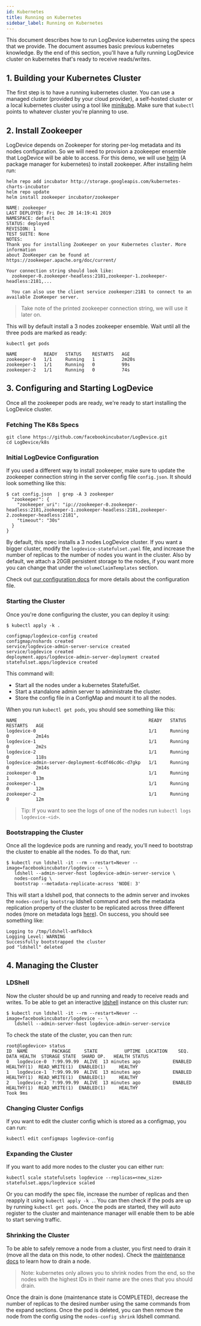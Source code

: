 ```yaml
---
id: Kubernetes
title: Running on Kubernetes
sidebar_label: Running on Kubernetes
---
```


This document describes how to run LogDevice kubernetes using the specs that we provide. The document assumes basic previous kubernetes knowledge. By the end of this section, you'll have a fully running LogDevice cluster on kubernetes that's ready to receive reads/writes.

## 1. Building your Kubernetes Cluster

The first step is to have a running kubernetes cluster. You can use a managed cluster (provided by your cloud provider), a self-hosted cluster or a local kubernetes cluster using a tool like [minikube](https://github.com/kubernetes/minikube). Make sure that `kubectl` points to whatever cluster you're planning to use.

## 2. Install Zookeeper

LogDevice depends on Zookeeper for storing per-log metadata and its nodes configuration. So we will need to provision a zookeeper ensemble that LogDevice will be able to access. For this demo, we will use [helm](https://helm.sh/) (A package manager for kubernetes) to install zookeeper. After installing helm run:

```shell-session
helm repo add incubator http://storage.googleapis.com/kubernetes-charts-incubator
helm repo update
helm install zookeeper incubator/zookeeper
```

```shell-session
NAME: zookeeper
LAST DEPLOYED: Fri Dec 20 14:19:41 2019
NAMESPACE: default
STATUS: deployed
REVISION: 1
TEST SUITE: None
NOTES:
Thank you for installing ZooKeeper on your Kubernetes cluster. More information
about ZooKeeper can be found at https://zookeeper.apache.org/doc/current/

Your connection string should look like:
  zookeeper-0.zookeeper-headless:2181,zookeeper-1.zookeeper-headless:2181,...

  You can also use the client service zookeeper:2181 to connect to an available ZooKeeper server.

```

> Take note of the printed zookeeper connection string, we will use it later on.

This will by default install a 3 nodes zookeeper ensemble. Wait until all the three pods are marked as ready:

```shell-session
kubectl get pods
```

```shell-session
NAME          READY   STATUS    RESTARTS   AGE
zookeeper-0   1/1     Running   1          2m20s
zookeeper-1   1/1     Running   0          99s
zookeeper-2   1/1     Running   0          74s
```

## 3. Configuring and Starting LogDevice

Once all the zookeeper pods are ready, we're ready to start installing the LogDevice cluster. 

### Fetching The K8s Specs

```shell-session
git clone https://github.com/facebookincubator/LogDevice.git
cd LogDevice/k8s
```

### Initial LogDevice Configuration

If you used a different way to install zookeeper, make sure to update the zookeeper connection string in the server config file `config.json`. It should look something like this:

```shell-session
$ cat config.json  | grep -A 3 zookeeper
  "zookeeper": {
    "zookeeper_uri": "ip://zookeeper-0.zookeeper-headless:2181,zookeeper-1.zookeeper-headless:2181,zookeeper-2.zookeeper-headless:2181",
    "timeout": "30s"
  }
}
```

By default, this spec installs a 3 nodes LogDevice cluster. If you want a bigger cluster, modify the `logdevice-statefulset.yaml` file, and increase the number of replicas to the number of nodes you want in the cluster. Also by default, we attach a 20GB persistent storage to the nodes, if you want more you can change that under the `volumeClaimTemplates` section.

Check out [our configuration docs](configuration.md) for more details about the configuration file.

### Starting the Cluster

Once you're done configuring the cluster, you can deploy it using:

```shell-session
$ kubectl apply -k .

configmap/logdevice-config created
configmap/nshards created
service/logdevice-admin-server-service created
service/logdevice created
deployment.apps/logdevice-admin-server-deployment created
statefulset.apps/logdevice created
```

This command will:
- Start all the nodes under a kubernetes StatefulSet.
- Start a standalone admin server to administrate the cluster.
- Store the config file in a ConfigMap and mount it to all the nodes.

When you run `kubectl get pods`, you should see something like this:

```shell-session
NAME                                                 READY   STATUS    RESTARTS   AGE
logdevice-0                                          1/1     Running   0          2m14s
logdevice-1                                          1/1     Running   0          2m2s
logdevice-2                                          1/1     Running   0          118s
logdevice-admin-server-deployment-6cdf46cd6c-d7gkp   1/1     Running   0          2m14s
zookeeper-0                                          1/1     Running   1          13m
zookeeper-1                                          1/1     Running   0          12m
zookeeper-2                                          1/1     Running   0          12m
```

> Tip: If you want to see the logs of one of the nodes run `kubectl logs logdevice-<id>`.

### Bootstrapping the Cluster

Once all the logdevice pods are running and ready, you'll need to bootstrap the cluster to enable all the nodes. To do that, run:

```shell-session
$ kubectl run ldshell -it --rm --restart=Never --image=facebookincubator/logdevice -- \
   ldshell --admin-server-host logdevice-admin-server-service \
   nodes-config \
   bootstrap --metadata-replicate-across 'NODE: 3'
```

This will start a ldshell pod, that connects to the admin server and invokes the `nodes-config bootstrap` ldshell command and sets the metadata replication property of the cluster to be replicated across three different nodes (more on metadata logs [here](configuration.md#metadata-logs-metadata-logs)). On success, you should see something like:

```shell-session
Logging to /tmp/ldshell-amfk8ock
Logging Level: WARNING
Successfully bootstrapped the cluster
pod "ldshell" deleted
```

## 4. Managing the Cluster

### LDShell

Now the cluster should be up and running and ready to receive reads and writes. To be able to get an interactive [ldshell](administration/ldshell.md) instance on this cluster run:

```shell-session
$ kubectl run ldshell -it --rm --restart=Never --image=facebookincubator/logdevice -- \
   ldshell --admin-server-host logdevice-admin-server-service
```

To check the state of the cluster, you can then run:

```shell-session
root@logdevice> status
ID  NAME         PACKAGE     STATE          UPTIME  LOCATION    SEQ.   DATA HEALTH  STORAGE STATE  SHARD OP.   HEALTH STATUS
0   logdevice-0  ?:99.99.99  ALIVE  13 minutes ago            ENABLED   HEALTHY(1)  READ_WRITE(1)  ENABLED(1)     HEALTHY
1   logdevice-1  ?:99.99.99  ALIVE  13 minutes ago            ENABLED   HEALTHY(1)  READ_WRITE(1)  ENABLED(1)     HEALTHY
2   logdevice-2  ?:99.99.99  ALIVE  13 minutes ago            ENABLED   HEALTHY(1)  READ_WRITE(1)  ENABLED(1)     HEALTHY
Took 9ms
```

### Changing Cluster Configs

If you want to edit the cluster config which is stored as a configmap, you can run:

```shell-session
kubectl edit configmaps logdevice-config
```

### Expanding the Cluster

If you want to add more nodes to the cluster you can either run:

```shell-session
kubectl scale statefulsets logdevice --replicas=<new_size>
statefulset.apps/logdevice scaled
```

Or you can modify the spec file, increase the number of replicas and then reapply it using `kubectl apply -k .`. You can then check if the pods are up by running `kubectl get pods`. Once the pods are started, they will auto register to the cluster and maintenance manager will enable them to be able to start serving traffic.

### Shrinking the Cluster

To be able to safely remove a node from a cluster, you first need to drain it (move all the data on this node, to other nodes). Check the [maintenance docs](adminstration/maintenances.md#draining-a-couple-of-nodes) to learn how to drain a node.

> Note: kubernetes only allows you to shrink nodes from the end, so the nodes with the highest IDs in their name are the ones that you should drain.

Once the drain is done (maintenance state is COMPLETED), decrease the number of replicas to the desired number using the same commands from the expand sections. Once the pod is deleted, you can then remove the node from the config using the `nodes-config shrink` ldshell command.
